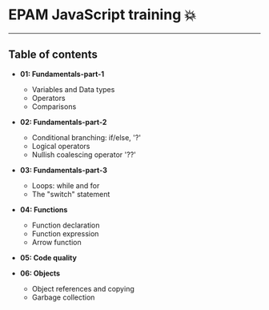 # EPAM JavaScript training 💥

---

## Table of contents

- **01: Fundamentals-part-1**
  - Variables and Data types
  - Operators
  - Comparisons
  

- **02: Fundamentals-part-2**
  - Conditional branching: if/else, '?'
  - Logical operators
  - Nullish coalescing operator '??'
  

- **03: Fundamentals-part-3**
  - Loops: while and for
  - The "switch" statement
  

- **04: Functions**
  - Function declaration
  - Function expression
  - Arrow function
  

- **05: Code quality**


- **06: Objects**
  - Object references and copying
  - Garbage collection

